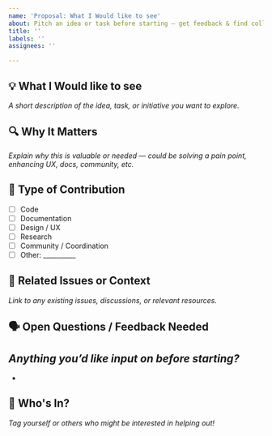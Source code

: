 ```yaml
---
name: 'Proposal: What I Would like to see'
about: Pitch an idea or task before starting — get feedback & find collabs
title: ''
labels: ''
assignees: ''

---
```


## 💡 What I Would like to see

_A short description of the idea, task, or initiative you want to explore._

## 🔍 Why It Matters

_Explain why this is valuable or needed — could be solving a pain point, enhancing UX, docs, community, etc._

## 🤝 Type of Contribution

- [ ] Code
- [ ] Documentation
- [ ] Design / UX
- [ ] Research
- [ ] Community / Coordination
- [ ] Other: __________

## 🔗 Related Issues or Context

_Link to any existing issues, discussions, or relevant resources._

## 🗣️ Open Questions / Feedback Needed

_Anything you’d like input on before starting?_
-
-

## 🙋 Who's In?

_Tag yourself or others who might be interested in helping out!_
